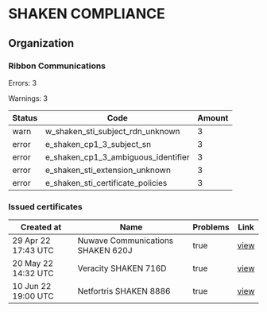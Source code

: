 # SHAKEN COMPLIANCE
## Organization

### Ribbon Communications

Errors: 3

Warnings: 3

| Status | Code | Amount |
|--------|------|--------|
| warn | w_shaken_sti_subject_rdn_unknown | 3 |
| error | e_shaken_cp1_3_subject_sn | 3 |
| error | e_shaken_cp1_3_ambiguous_identifier | 3 |
| error | e_shaken_sti_extension_unknown | 3 |
| error | e_shaken_sti_certificate_policies | 3 |

### Issued certificates

| Created at | Name | Problems | Link |
|------------|------|----------|------|
| 29 Apr 22 17:43 UTC | Nuwave Communications SHAKEN 620J | true | [view](aa06ee0a2f5d5930087d1a2dc67e5d6d649506cf%2Findex.md) |
| 20 May 22 14:32 UTC | Veracity SHAKEN 716D | true | [view](eaa33c30a7def67c3c9acd4e19eaadb6b0f73ed1%2Findex.md) |
| 10 Jun 22 19:00 UTC | Netfortris SHAKEN 8886 | true | [view](917049a2c60a5a3116f69124efa6ec0dc9c119ed%2Findex.md) |
